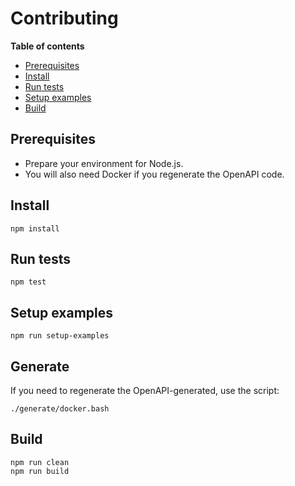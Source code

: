 # Contributing

**Table of contents**

- [Prerequisites](#prerequisites)
- [Install](#install)
- [Run tests](#run-tests)
- [Setup examples](#setup-examples)
- [Build](#build)

## Prerequisites

- Prepare your environment for Node.js.
- You will also need Docker if you regenerate the OpenAPI code.

## Install

```
npm install
```

## Run tests

```
npm test
```

## Setup examples

```
npm run setup-examples
```

## Generate

If you need to regenerate the OpenAPI-generated, use the script:

```
./generate/docker.bash
```

## Build

```
npm run clean
npm run build
```
